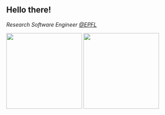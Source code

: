 ## Hello there!

_Research Software Engineer [@EPFL](https://github.com/EPFL-ENAC)_

<span>
  <img height=200 align="center" src="https://github-readme-stats.vercel.app/api?username=sphamba&show_icons=true&theme=transparent&hide_border=true" />
</span>
<span>
  <img height=200 align="center" src="https://github-readme-stats.vercel.app/api/top-langs?username=sphamba&hide=jupyter%20notebook&layout=compact&langs_count=8&card_width=320&theme=transparent&hide_border=true" />
</span>